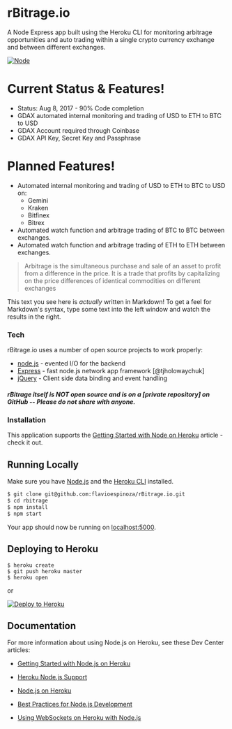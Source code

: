 # rBitrage.io
A Node Express app built using the Heroku CLI for monitoring arbitrage opportunities and auto trading within a single crypto currency exchange and between different exchanges.

[![Node](https://www.shareicon.net/data/128x128/2015/10/06/112725_development_512x512.png)](https://nodejs.org/en/)

# Current Status & Features!
  - Status: Aug 8, 2017 - 90% Code completion
  - GDAX automated internal monitoring and trading of USD to ETH to BTC to USD
  - GDAX Account required through Coinbase
  - GDAX API Key, Secret Key and Passphrase

# Planned Features!
  - Automated internal monitoring and trading of USD to ETH to BTC to USD on:
      - Gemini
      - Kraken
      - Bitfinex
      - Bitrex
  - Automated watch function and arbitrage trading of BTC to BTC between exchanges.
  - Automated watch function and arbitrage trading of ETH to ETH between exchanges.

> Arbitrage is the simultaneous purchase and sale of an asset to profit from a difference in the price.
> It is a trade that profits by capitalizing on the price differences of identical commodities
> on different exchanges

This text you see here is *actually* written in Markdown! To get a feel for Markdown's syntax, type some text into the left window and watch the results in the right.

### Tech

rBitrage.io uses a number of open source projects to work properly:

* [node.js] - evented I/O for the backend
* [Express] - fast node.js network app framework [@tjholowaychuk]
* [jQuery] - Client side data binding and event handling

##### rBitrage itself is NOT open source and is on a [private repository] on GitHub  --  Please do  not share with anyone.


### Installation

This application supports the [Getting Started with Node on Heroku](https://devcenter.heroku.com/articles/getting-started-with-nodejs) article - check it out.

## Running Locally

Make sure you have [Node.js](http://nodejs.org/) and the [Heroku CLI](https://cli.heroku.com/) installed.

```sh
$ git clone git@github.com:flavioespinoza/rBitrage.io.git
$ cd rbitrage
$ npm install
$ npm start
```

Your app should now be running on [localhost:5000](http://localhost:5000/).

## Deploying to Heroku

```
$ heroku create
$ git push heroku master
$ heroku open
```
or

[![Deploy to Heroku](https://www.herokucdn.com/deploy/button.png)](https://heroku.com/deploy)

## Documentation

For more information about using Node.js on Heroku, see these Dev Center articles:

- [Getting Started with Node.js on Heroku](https://devcenter.heroku.com/articles/getting-started-with-nodejs)
- [Heroku Node.js Support](https://devcenter.heroku.com/articles/nodejs-support)
- [Node.js on Heroku](https://devcenter.heroku.com/categories/nodejs)
- [Best Practices for Node.js Development](https://devcenter.heroku.com/articles/node-best-practices)
- [Using WebSockets on Heroku with Node.js](https://devcenter.heroku.com/articles/node-websockets)


   [node.js]: <http://nodejs.org>
   [jQuery]: <http://jquery.com>
   [express]: <http://expressjs.com>
